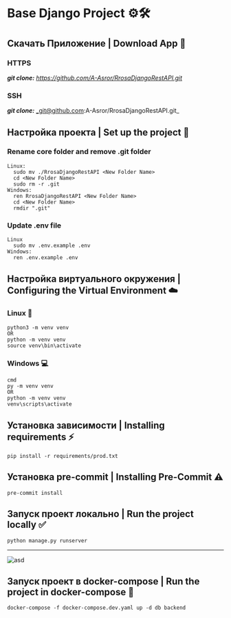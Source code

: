 # Base Django Project ⚙️🛠️

##  Скачать Приложение | Download App 📖
### **HTTPS**
_**git clone:**_ _https://github.com/A-Asror/RrosaDjangoRestAPI.git_

### **SSH**
_**git clone:**_ _git@github.com:A-Asror/RrosaDjangoRestAPI.git_

##  Настройка проекта | Set up the project 🔨
### **Rename core folder and remove .git folder**
```shell
Linux:
  sudo mv ./RrosaDjangoRestAPI <New Folder Name>
  cd <New Folder Name>
  sudo rm -r .git
Windows:
  ren RrosaDjangoRestAPI <New Folder Name>
  cd <New Folder Name>
  rmdir ".git"
```
### **Update .env file**
```shell
Linux
  sudo mv .env.example .env
Windows:
  ren .env.example .env
```

##  Настройка виртуального окружения | Configuring the Virtual Environment ☁️
### **Linux 🐧**
```shell
python3 -m venv venv
OR
python -m venv venv
source venv\bin\activate
```
### **Windows 💻**
```shell
cmd
py -m venv venv
OR
python -m venv venv
venv\scripts\activate
```

##  Установка зависимости | Installing requirements ⚡️
```shell
pip install -r requirements/prod.txt
```

##  Установка pre-commit | Installing Pre-Commit ⚠️️
```shell
pre-commit install
```

##  Запуск проект локально | Run the project locally ✅
``` shell
python manage.py runserver
```

---
![asd](https://d1.awsstatic.com/acs/characters/Logos/Docker-Logo_Horizontel_279x131.b8a5c41e56b77706656d61080f6a0217a3ba356d.png)
##  Запуск проект в docker-compose | Run the project in docker-compose 🐳
```shell
docker-compose -f docker-compose.dev.yaml up -d db backend
```
